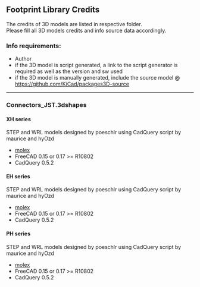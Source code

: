 ## Footprint Library Credits

The credits of 3D models are listed in respective folder.  
Please fill all 3D models credits and info source data accordingly.  

### Info requirements:
- Author
- if the 3D model is script generated, a link to the script generator is required as well as the version and sw used
- if the 3D model is manually generated, include the source model @ https://github.com/KiCad/packages3D-source

<hr>  

### Connectors_JST.3dshapes

#### XH series

STEP and WRL models designed by poeschlr using CadQuery script by maurice and hyOzd
- [molex](https://github.com/easyw/kicad-3d-models-in-freecad/tree/master/cadquery/FCAD_script_generator/jst)
- FreeCAD 0.15 or 0.17 >= R10802
- CadQuery 0.5.2

#### EH series

STEP and WRL models designed by poeschlr using CadQuery script by maurice and hyOzd
- [molex](https://github.com/easyw/kicad-3d-models-in-freecad/tree/master/cadquery/FCAD_script_generator/jst)
- FreeCAD 0.15 or 0.17 >= R10802
- CadQuery 0.5.2

#### PH series

STEP and WRL models designed by poeschlr using CadQuery script by maurice and hyOzd
- [molex](https://github.com/easyw/kicad-3d-models-in-freecad/tree/master/cadquery/FCAD_script_generator/jst)
- FreeCAD 0.15 or 0.17 >= R10802
- CadQuery 0.5.2
